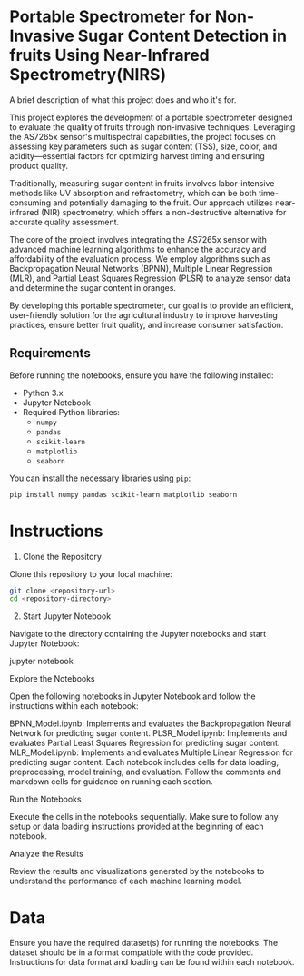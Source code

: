 
# Portable Spectrometer for Non-Invasive Sugar Content Detection in fruits Using Near-Infrared Spectrometry(NIRS)


A brief description of what this project does and who it's for.

This project explores the development of a portable spectrometer designed to evaluate the quality of fruits through non-invasive techniques. Leveraging the AS7265x sensor's multispectral capabilities, the project focuses on assessing key parameters such as sugar content (TSS), size, color, and acidity—essential factors for optimizing harvest timing and ensuring product quality.

Traditionally, measuring sugar content in fruits involves labor-intensive methods like UV absorption and refractometry, which can be both time-consuming and potentially damaging to the fruit. Our approach utilizes near-infrared (NIR) spectrometry, which offers a non-destructive alternative for accurate quality assessment.

The core of the project involves integrating the AS7265x sensor with advanced machine learning algorithms to enhance the accuracy and affordability of the evaluation process. We employ algorithms such as Backpropagation Neural Networks (BPNN), Multiple Linear Regression (MLR), and Partial Least Squares Regression (PLSR) to analyze sensor data and determine the sugar content in oranges.

By developing this portable spectrometer, our goal is to provide an efficient, user-friendly solution for the agricultural industry to improve harvesting practices, ensure better fruit quality, and increase consumer satisfaction.

## Requirements

Before running the notebooks, ensure you have the following installed:

- Python 3.x
- Jupyter Notebook
- Required Python libraries:
  - `numpy`
  - `pandas`
  - `scikit-learn`
  - `matplotlib`
  - `seaborn`

You can install the necessary libraries using `pip`:

```bash
pip install numpy pandas scikit-learn matplotlib seaborn
```

# Instructions
1. Clone the Repository

Clone this repository to your local machine:

```bash
git clone <repository-url>
cd <repository-directory>
```

2. Start Jupyter Notebook

Navigate to the directory containing the Jupyter notebooks and start Jupyter Notebook:

jupyter notebook

Explore the Notebooks

Open the following notebooks in Jupyter Notebook and follow the instructions within each notebook:

BPNN_Model.ipynb: Implements and evaluates the Backpropagation Neural Network for predicting sugar content.
PLSR_Model.ipynb: Implements and evaluates Partial Least Squares Regression for predicting sugar content.
MLR_Model.ipynb: Implements and evaluates Multiple Linear Regression for predicting sugar content.
Each notebook includes cells for data loading, preprocessing, model training, and evaluation. Follow the comments and markdown cells for guidance on running each section.

Run the Notebooks

Execute the cells in the notebooks sequentially. Make sure to follow any setup or data loading instructions provided at the beginning of each notebook.

Analyze the Results

Review the results and visualizations generated by the notebooks to understand the performance of each machine learning model.

# Data
Ensure you have the required dataset(s) for running the notebooks. The dataset should be in a format compatible with the code provided. Instructions for data format and loading can be found within each notebook.
